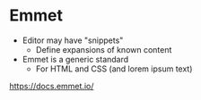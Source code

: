# Emmet

- Editor may have "snippets"
  - Define expansions of known content
- Emmet is a generic standard
  - For HTML and CSS (and lorem ipsum text)

https://docs.emmet.io/

